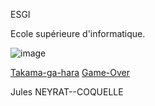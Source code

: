 ESGI

Ecole supérieure d'informatique.

![image](https://tse2.mm.bing.net/th?id=OIP.oTWXpjXYKWwE3fNksqCLwgHaFH&pid=Api)

[Takama-ga-hara](https://github.com/Doothrat/TP2-Labyrinthe/blob/main/takama-ga-hara.md)
[Game-Over](https://github.com/Doothrat/TP2-Labyrinthe/blob/main/game-over.md)

Jules NEYRAT--COQUELLE
